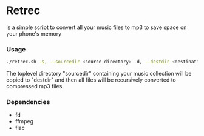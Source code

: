 # Retrec
is a simple script to convert all your music files to mp3 to save space on your phone's memory

### Usage
```bash
./retrec.sh -s, --sourcedir <source directory> -d, --destdir <destination directory>
```
The toplevel directory "sourcedir" containing your music collection will be copied to "destdir" and then all files will be recursively converted to compressed mp3 files.

### Dependencies

 - fd
 - ffmpeg
 - flac
